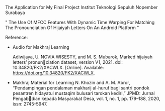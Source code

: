 The Application for My Final Project Institut Teknologi Sepuluh Nopember Surabaya

" The Use Of MFCC Features With Dynamic Time Warping For Matching The Pronounciation Of Hijaiyah Letters On An Android Platform "

Reference:
- Audio for Makhraj Learning

  Adiwijaya, U. NOVIA WISESTY, and M. S. Mubarok, Marked hijaiyah letters’ pronun￾ciation dataset, version V1, 2021. doi: 10.34820/FK2/XACWLX. [Online]. Available:
https://doi.org/10.34820/FK2/XACWLX.

- Makhraj Material for Learning
  N. Khozin and A. M. Abror, “Pendampingan pendalaman makharij al-huruf bagi santri
pondok pesantren hidayatul mustaqim bulusari tarokan kediri,” JPMD: Jurnal Pengab￾dian kepada Masyarakat Desa, vol. 1, no. 1, pp. 179–188, 2020, issn: 2745-5947.
